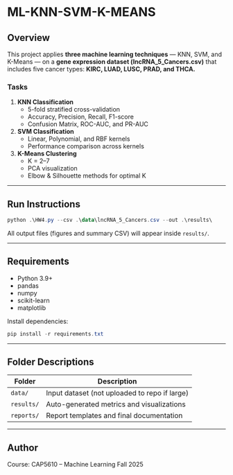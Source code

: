 # ML-KNN-SVM-K-MEANS

## Overview
This project applies **three machine learning techniques** — KNN, SVM, and K-Means — on a **gene expression dataset (lncRNA_5_Cancers.csv)** that includes five cancer types:
**KIRC, LUAD, LUSC, PRAD, and THCA.**

### Tasks
1. **KNN Classification**
   - 5-fold stratified cross-validation
   - Accuracy, Precision, Recall, F1-score
   - Confusion Matrix, ROC-AUC, and PR-AUC
2. **SVM Classification**
   - Linear, Polynomial, and RBF kernels
   - Performance comparison across kernels
3. **K-Means Clustering**
   - K = 2–7
   - PCA visualization
   - Elbow & Silhouette methods for optimal K

---

## Run Instructions
```powershell
python .\HW4.py --csv .\data\lncRNA_5_Cancers.csv --out .\results\
```

All output files (figures and summary CSV) will appear inside `results/`.

---

## Requirements
- Python 3.9+
- pandas  
- numpy  
- scikit-learn  
- matplotlib  

Install dependencies:
```powershell
pip install -r requirements.txt
```

---

## Folder Descriptions
| Folder | Description |
|---------|-------------|
| `data/` | Input dataset (not uploaded to repo if large) |
| `results/` | Auto-generated metrics and visualizations |
| `reports/` | Report templates and final documentation |

---

## Author
<Livan Miranda>  
Course: CAP5610 – Machine Learning  
Fall 2025
